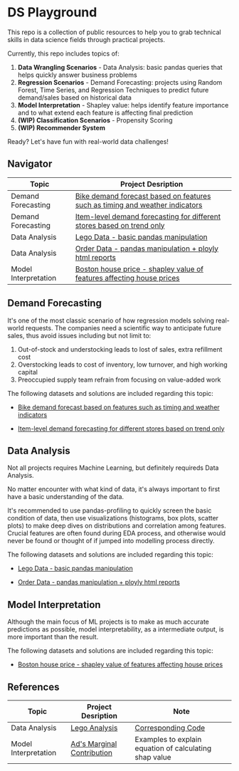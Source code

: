 # DS Playground
This repo is a collection of public resources to help you to grab technical skills in data science fields through practical projects.

Currently, this repo includes topics of:

1. **Data Wrangling Scenarios** - Data Analysis: basic pandas queries that helps quickly answer business problems
2. **Regression Scenarios** - Demand Forecasting: projects using Random Forest, Time Series, and Regression Techniques to predict future demand/sales based on historical data
3. **Model Interpretation** - Shapley value: helps identify feature importance and to what extend each feature is affecting final prediction
4. **(WIP) Classification Scenarios** - Propensity Scoring
5. **(WIP) Recommender System**

Ready? Let's have fun with real-world data challenges!

## Navigator
| Topic | Project Desription |
| --- | --- | 
| Demand Forecasting | [Bike demand forecast based on features such as timing and weather indicators](https://github.com/rayjin2022/ds_playground/tree/main/Demand%20Forecasting/bike%20demand%20forecasting) |
| Demand Forecasting | [Item-level demand forecasting for different stores based on trend only](https://github.com/rayjin2022/ds_playground/tree/main/Demand%20Forecasting/store%20item%20demand%20forecasting) |
| Data Analysis | [Lego Data - basic pandas manipulation](https://github.com/rayjin2022/ds_playground/tree/main/Data%20Analysis/lego%20analysis%20with%20pandas) |
| Data Analysis | [Order Data - pandas manipulation + ployly html reports](https://github.com/rayjin2022/ds_playground/tree/main/Data%20Analysis/sales%20analysis%20with%20plotly) |
| Model Interpretation | [Boston house price - shapley value of features affecting house prices](https://github.com/rayjin2022/ds_playground/tree/main/Model%20Interpretation%20-%20Shap%20Value)|

## Demand Forecasting
It's one of the most classic scenario of how regression models solving real-world requests. The companies need a scientific way to anticipate future sales, thus avoid issues including but not limit to:

1. Out-of-stock and understocking leads to lost of sales, extra refillment cost
2. Overstocking leads to cost of inventory, low turnover, and high working capital
3. Preoccupied supply team refrain from focusing on value-added work 

The following datasets and solutions are included regarding this topic:
- [Bike demand forecast based on features such as timing and weather indicators](https://github.com/rayjin2022/ds_playground/tree/main/Demand%20Forecasting/bike%20demand%20forecasting)

- [Item-level demand forecasting for different stores based on trend only](https://github.com/rayjin2022/ds_playground/tree/main/Demand%20Forecasting/store%20item%20demand%20forecasting)

## Data Analysis
Not all projects requires Machine Learning, but definitely requireds Data Analysis.

No matter encounter with what kind of data, it's always important to first have a basic understanding of the data.

It's recommended to use pandas-profiling to quickly screen the basic condition of data, then use visualizations (histograms, box plots, scatter plots) to make deep dives on distributions and correlation among features. Crucial features are often found during EDA process, and otherwise would never be found or thought of if jumped into modelling process directly.

The following datasets and solutions are included regarding this topic:
- [Lego Data - basic pandas manipulation](https://github.com/rayjin2022/ds_playground/tree/main/Data%20Analysis/lego%20analysis%20with%20pandas)

- [Order Data - pandas manipulation + ployly html reports](https://github.com/rayjin2022/ds_playground/tree/main/Data%20Analysis/sales%20analysis%20with%20plotly)

## Model Interpretation
Although the main focus of ML projects is to make as much accurate predictions as possible, model interpretability, as a intermediate output, is more important than the result.

The following datasets and solutions are included regarding this topic:
- [Boston house price - shapley value of features affecting house prices](https://github.com/rayjin2022/ds_playground/tree/main/Model%20Interpretation%20-%20Shap%20Value)

## References

| Topic | Project Desription | Note |
| --- | --- | --- |
| Data Analysis | [Lego Analysis](https://www.youtube.com/watch?v=eMOA1pPVUc4&list=PLuLGxuyYdOaItQD3Cy9ClPs8vCBGb2N2f&index=2) | [Corresponding Code](https://github.com/KeithGalli/Pandas-Data-Science-Tasks)|
| Model Interpretation | [Ad's Marginal Contribution](https://www.youtube.com/watch?v=u7Om2joZWYs) | Examples to explain equation of calculating shap value|
